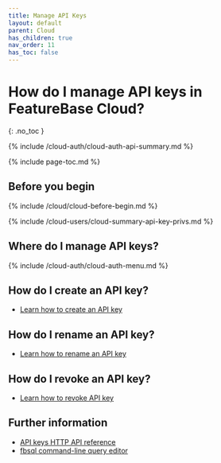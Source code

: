 ```yaml
---
title: Manage API Keys
layout: default
parent: Cloud
has_children: true
nav_order: 11
has_toc: false
---
```


# How do I manage API keys in FeatureBase Cloud?
{: .no_toc }

{% include /cloud-auth/cloud-auth-api-summary.md %}

{% include page-toc.md %}

## Before you begin

{% include /cloud/cloud-before-begin.md %}

{% include /cloud-users/cloud-summary-api-key-privs.md %}

## Where do I manage API keys?

{% include /cloud-auth/cloud-auth-menu.md %}

## How do I create an API key?

* [Learn how to create an API key](/docs/cloud/cloud-authentication/cloud-auth-create-key)

## How do I rename an API key?

* [Learn how to rename an API key](/docs/cloud/cloud-authentication/cloud-auth-rename-key)

## How do I revoke an API key?

* [Learn how to revoke API key](/docs/cloud/cloud-authentication/cloud-auth-revoke-key/)

## Further information

* [API keys HTTP API reference](https://api-docs-featurebase-cloud.redoc.ly/latest#tag/Keys)
* [fbsql command-line query editor](/docs/tools/fbsql/fbsql-home)
